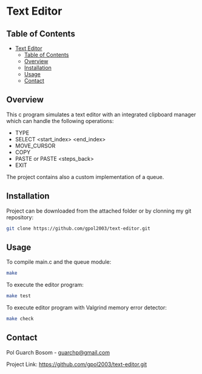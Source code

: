# Text Editor
## Table of Contents
- [Text Editor](#text-editor)
  - [Table of Contents](#table-of-contents)
  - [Overview](#overview)
  - [Installation](#installation)
  - [Usage](#usage)
  - [Contact](#contact)
## Overview 
This c program simulates a text editor with an integrated clipboard manager which can handle the following operations:
- TYPE <text>
- SELECT <start_index> <end_index>
- MOVE_CURSOR <offset>
- COPY
- PASTE or PASTE <steps_back>
- EXIT

The project contains also a custom implementation of a queue.


## Installation
Project can be downloaded from the attached folder or by clonning my git repository:


```bash
git clone https://github.com/gpol2003/text-editor.git
```

## Usage

To compile main.c and the queue module:
```bash
make
```

To execute the editor program:
```bash
make test
```

To execute editor program with Valgrind memory error detector:
```bash
make check
```
## Contact
Pol Guarch Bosom - guarchp@gmail.com

Project Link: https://github.com/gpol2003/text-editor.git